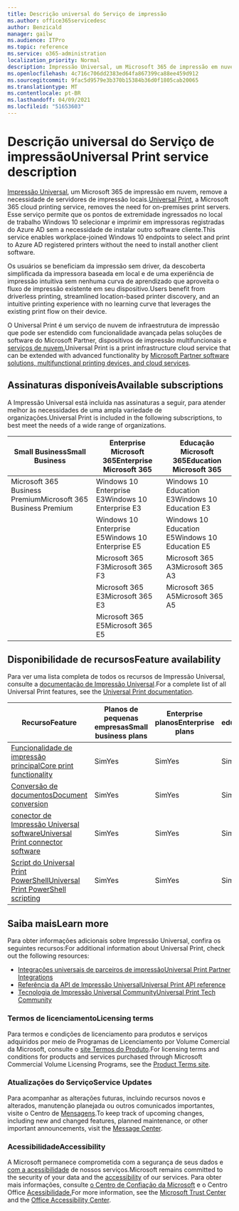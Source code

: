 ```yaml
---
title: Descrição universal do Serviço de impressão
ms.author: office365servicedesc
author: Benzicald
manager: gailw
ms.audience: ITPro
ms.topic: reference
ms.service: o365-administration
localization_priority: Normal
description: Impressão Universal, um Microsoft 365 de impressão em nuvem, remove a necessidade de servidores de impressão locais.
ms.openlocfilehash: 4c716c706dd2383ed64fa867399ca88ee459d912
ms.sourcegitcommit: 9fac5d9579e3b370b15384b36d0f1805cab20065
ms.translationtype: MT
ms.contentlocale: pt-BR
ms.lasthandoff: 04/09/2021
ms.locfileid: "51653603"
---
```

# <a name="universal-print-service-description"></a><span data-ttu-id="0e852-103">Descrição universal do Serviço de impressão</span><span class="sxs-lookup"><span data-stu-id="0e852-103">Universal Print service description</span></span>

<span data-ttu-id="0e852-104">[Impressão Universal](https://www.microsoft.com/microsoft-365/windows/universal-print), um Microsoft 365 de impressão em nuvem, remove a necessidade de servidores de impressão locais.</span><span class="sxs-lookup"><span data-stu-id="0e852-104">[Universal Print](https://www.microsoft.com/microsoft-365/windows/universal-print), a Microsoft 365 cloud printing service, removes the need for on-premises print servers.</span></span> <span data-ttu-id="0e852-105">Esse serviço permite que os pontos de extremidade ingressados no local de trabalho Windows 10 selecionar e imprimir em impressoras registradas do Azure AD sem a necessidade de instalar outro software cliente.</span><span class="sxs-lookup"><span data-stu-id="0e852-105">This service enables workplace-joined Windows 10 endpoints to select and print to Azure AD registered printers without the need to install another client software.</span></span>

<span data-ttu-id="0e852-106">Os usuários se beneficiam da impressão sem driver, da descoberta simplificada da impressora baseada em local e de uma experiência de impressão intuitiva sem nenhuma curva de aprendizado que aproveita o fluxo de impressão existente em seu dispositivo.</span><span class="sxs-lookup"><span data-stu-id="0e852-106">Users benefit from driverless printing, streamlined location-based printer discovery, and an intuitive printing experience with no learning curve that leverages the existing print flow on their device.</span></span>

<span data-ttu-id="0e852-107">O Universal Print é um serviço de nuvem de infraestrutura de impressão que pode ser estendido com funcionalidade avançada pelas soluções de software do Microsoft Partner, dispositivos de impressão multifuncionais e [serviços de nuvem.](/universal-print/fundamentals/universal-print-partner-integrations)</span><span class="sxs-lookup"><span data-stu-id="0e852-107">Universal Print is a print infrastructure cloud service that can be extended with advanced functionality by [Microsoft Partner software solutions, multifunctional printing devices, and cloud services](/universal-print/fundamentals/universal-print-partner-integrations).</span></span>

## <a name="available-subscriptions"></a><span data-ttu-id="0e852-108">Assinaturas disponíveis</span><span class="sxs-lookup"><span data-stu-id="0e852-108">Available subscriptions</span></span>

<span data-ttu-id="0e852-109">A Impressão Universal está incluída nas assinaturas a seguir, para atender melhor às necessidades de uma ampla variedade de organizações.</span><span class="sxs-lookup"><span data-stu-id="0e852-109">Universal Print is included in the following subscriptions, to best meet the needs of a wide range of organizations.</span></span>

| <span data-ttu-id="0e852-110">Small Business</span><span class="sxs-lookup"><span data-stu-id="0e852-110">Small Business</span></span>                 | <span data-ttu-id="0e852-111">Enterprise Microsoft 365</span><span class="sxs-lookup"><span data-stu-id="0e852-111">Enterprise Microsoft 365</span></span>     | <span data-ttu-id="0e852-112">Educação Microsoft 365</span><span class="sxs-lookup"><span data-stu-id="0e852-112">Education Microsoft 365</span></span> |
|--------------------------------|------------------------------|-------------------------|
| <span data-ttu-id="0e852-113">Microsoft 365 Business Premium</span><span class="sxs-lookup"><span data-stu-id="0e852-113">Microsoft 365 Business Premium</span></span> | <span data-ttu-id="0e852-114">Windows 10 Enterprise E3</span><span class="sxs-lookup"><span data-stu-id="0e852-114">Windows 10 Enterprise E3</span></span>     | <span data-ttu-id="0e852-115">Windows 10 Education E3</span><span class="sxs-lookup"><span data-stu-id="0e852-115">Windows 10 Education E3</span></span> |
|                                | <span data-ttu-id="0e852-116">Windows 10 Enterprise E5</span><span class="sxs-lookup"><span data-stu-id="0e852-116">Windows 10 Enterprise E5</span></span>     | <span data-ttu-id="0e852-117">Windows 10 Education E5</span><span class="sxs-lookup"><span data-stu-id="0e852-117">Windows 10 Education E5</span></span> |
|                                | <span data-ttu-id="0e852-118">Microsoft 365 F3</span><span class="sxs-lookup"><span data-stu-id="0e852-118">Microsoft 365 F3</span></span>             | <span data-ttu-id="0e852-119">Microsoft 365 A3</span><span class="sxs-lookup"><span data-stu-id="0e852-119">Microsoft 365 A3</span></span>        |
|                                | <span data-ttu-id="0e852-120">Microsoft 365 E3</span><span class="sxs-lookup"><span data-stu-id="0e852-120">Microsoft 365 E3</span></span>             | <span data-ttu-id="0e852-121">Microsoft 365 A5</span><span class="sxs-lookup"><span data-stu-id="0e852-121">Microsoft 365 A5</span></span>        |
|                                | <span data-ttu-id="0e852-122">Microsoft 365 E5</span><span class="sxs-lookup"><span data-stu-id="0e852-122">Microsoft 365 E5</span></span>             |                         |

## <a name="feature-availability"></a><span data-ttu-id="0e852-123">Disponibilidade de recursos</span><span class="sxs-lookup"><span data-stu-id="0e852-123">Feature availability</span></span>

<span data-ttu-id="0e852-124">Para ver uma lista completa de todos os recursos de Impressão Universal, consulte a [documentação de Impressão Universal](/universal-print/).</span><span class="sxs-lookup"><span data-stu-id="0e852-124">For a complete list of all Universal Print features, see the [Universal Print documentation](/universal-print/).</span></span>

| <span data-ttu-id="0e852-125">Recurso</span><span class="sxs-lookup"><span data-stu-id="0e852-125">Feature</span></span>                                  | <span data-ttu-id="0e852-126">Planos de pequenas empresas</span><span class="sxs-lookup"><span data-stu-id="0e852-126">Small business plans</span></span> | <span data-ttu-id="0e852-127">Enterprise planos</span><span class="sxs-lookup"><span data-stu-id="0e852-127">Enterprise plans</span></span> | <span data-ttu-id="0e852-128">Planos de educação</span><span class="sxs-lookup"><span data-stu-id="0e852-128">Education plans</span></span> |
|------------------------------------------|----------------------|------------------|-----------------|
| [<span data-ttu-id="0e852-129">Funcionalidade de impressão principal</span><span class="sxs-lookup"><span data-stu-id="0e852-129">Core print functionality</span></span>](/universal-print/)             | <span data-ttu-id="0e852-130">Sim</span><span class="sxs-lookup"><span data-stu-id="0e852-130">Yes</span></span>                  | <span data-ttu-id="0e852-131">Sim</span><span class="sxs-lookup"><span data-stu-id="0e852-131">Yes</span></span>              | <span data-ttu-id="0e852-132">Sim</span><span class="sxs-lookup"><span data-stu-id="0e852-132">Yes</span></span>             |
| [<span data-ttu-id="0e852-133">Conversão de documentos</span><span class="sxs-lookup"><span data-stu-id="0e852-133">Document conversion</span></span>](/universal-print/fundamentals/universal-print-document-conversion)                  | <span data-ttu-id="0e852-134">Sim</span><span class="sxs-lookup"><span data-stu-id="0e852-134">Yes</span></span>                  | <span data-ttu-id="0e852-135">Sim</span><span class="sxs-lookup"><span data-stu-id="0e852-135">Yes</span></span>              | <span data-ttu-id="0e852-136">Sim</span><span class="sxs-lookup"><span data-stu-id="0e852-136">Yes</span></span>             |
| [<span data-ttu-id="0e852-137">conector de Impressão Universal software</span><span class="sxs-lookup"><span data-stu-id="0e852-137">Universal Print connector software</span></span>](/universal-print/fundamentals/universal-print-connector-overview)   | <span data-ttu-id="0e852-138">Sim</span><span class="sxs-lookup"><span data-stu-id="0e852-138">Yes</span></span>                  | <span data-ttu-id="0e852-139">Sim</span><span class="sxs-lookup"><span data-stu-id="0e852-139">Yes</span></span>              | <span data-ttu-id="0e852-140">Sim</span><span class="sxs-lookup"><span data-stu-id="0e852-140">Yes</span></span>             |
| [<span data-ttu-id="0e852-141">Script do Universal Print PowerShell</span><span class="sxs-lookup"><span data-stu-id="0e852-141">Universal Print PowerShell scripting</span></span>](/universal-print/fundamentals/universal-print-powershell) | <span data-ttu-id="0e852-142">Sim</span><span class="sxs-lookup"><span data-stu-id="0e852-142">Yes</span></span>                  | <span data-ttu-id="0e852-143">Sim</span><span class="sxs-lookup"><span data-stu-id="0e852-143">Yes</span></span>              | <span data-ttu-id="0e852-144">Sim</span><span class="sxs-lookup"><span data-stu-id="0e852-144">Yes</span></span>             |

## <a name="learn-more"></a><span data-ttu-id="0e852-145">Saiba mais</span><span class="sxs-lookup"><span data-stu-id="0e852-145">Learn more</span></span>

<span data-ttu-id="0e852-146">Para obter informações adicionais sobre Impressão Universal, confira os seguintes recursos:</span><span class="sxs-lookup"><span data-stu-id="0e852-146">For additional information about Universal Print, check out the following resources:</span></span>

- [<span data-ttu-id="0e852-147">Integrações universais de parceiros de impressão</span><span class="sxs-lookup"><span data-stu-id="0e852-147">Universal Print Partner Integrations</span></span>](/universal-print/fundamentals/universal-print-partner-integrations)
- [<span data-ttu-id="0e852-148">Referência da API de Impressão Universal</span><span class="sxs-lookup"><span data-stu-id="0e852-148">Universal Print API reference</span></span>](/graph/universal-print-concept-overview)
- [<span data-ttu-id="0e852-149">Tecnologia de Impressão Universal Community</span><span class="sxs-lookup"><span data-stu-id="0e852-149">Universal Print Tech Community</span></span>](https://techcommunity.microsoft.com/t5/universal-print/ct-p/UniversalPrint)

### <a name="licensing-terms"></a><span data-ttu-id="0e852-150">Termos de licenciamento</span><span class="sxs-lookup"><span data-stu-id="0e852-150">Licensing terms</span></span>

<span data-ttu-id="0e852-151">Para termos e condições de licenciamento para produtos e serviços adquiridos por meio de Programas de Licenciamento por Volume Comercial da Microsoft, consulte o [site Termos do Produto](https://www.microsoft.com/licensing/terms/).</span><span class="sxs-lookup"><span data-stu-id="0e852-151">For licensing terms and conditions for products and services purchased through Microsoft Commercial Volume Licensing Programs, see the [Product Terms site](https://www.microsoft.com/licensing/terms/).</span></span> 

### <a name="service-updates"></a><span data-ttu-id="0e852-152">Atualizações do Serviço</span><span class="sxs-lookup"><span data-stu-id="0e852-152">Service Updates</span></span>

<span data-ttu-id="0e852-153">Para acompanhar as alterações futuras, incluindo recursos novos e alterados, manutenção planejada ou outros comunicados importantes, visite o Centro de [Mensagens](/microsoft-365/admin/manage/message-center).</span><span class="sxs-lookup"><span data-stu-id="0e852-153">To keep track of upcoming changes, including new and changed features, planned maintenance, or other important announcements, visit the [Message Center](/microsoft-365/admin/manage/message-center).</span></span>

### <a name="accessibility"></a><span data-ttu-id="0e852-154">Acessibilidade</span><span class="sxs-lookup"><span data-stu-id="0e852-154">Accessibility</span></span>

<span data-ttu-id="0e852-155">A Microsoft permanece comprometida com a segurança de seus dados e [com a acessibilidade](https://www.microsoft.com/trust-center/compliance/accessibility) de nossos serviços.</span><span class="sxs-lookup"><span data-stu-id="0e852-155">Microsoft remains committed to the security of your data and the [accessibility](https://www.microsoft.com/trust-center/compliance/accessibility) of our services.</span></span> <span data-ttu-id="0e852-156">Para obter mais informações, consulte [o Centro de Confiação da Microsoft](https://www.microsoft.com/trust-center) e o Centro Office [Acessibilidade.](https://support.microsoft.com/topic/office-accessibility-center-resources-for-people-with-disabilities-ecab0fcf-d143-4fe8-a2ff-6cd596bddc6d)</span><span class="sxs-lookup"><span data-stu-id="0e852-156">For more information, see the [Microsoft Trust Center](https://www.microsoft.com/trust-center) and the [Office Accessibility Center](https://support.microsoft.com/topic/office-accessibility-center-resources-for-people-with-disabilities-ecab0fcf-d143-4fe8-a2ff-6cd596bddc6d).</span></span>